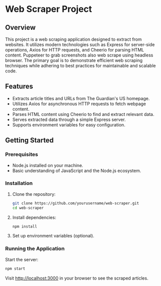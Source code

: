 # Web Scraper Project

## Overview
This project is a web scraping application designed to extract from websites. It utilizes modern technologies such as Express for server-side operations, Axios for HTTP requests, and Cheerio for parsing HTML content. Puppeteer to grab screenshots also web scrape using headless browser. The primary goal is to demonstrate efficient web scraping techniques while adhering to best practices for maintainable and scalable code.

## Features
- Extracts article titles and URLs from The Guardian's US homepage.
- Utilizes Axios for asynchronous HTTP requests to fetch webpage content.
- Parses HTML content using Cheerio to find and extract relevant data.
- Serves extracted data through a simple Express server.
- Supports environment variables for easy configuration.

## Getting Started

### Prerequisites
- Node.js installed on your machine.
- Basic understanding of JavaScript and the Node.js ecosystem.

### Installation
1. Clone the repository:
    ```sh
    git clone https://github.com/yourusername/web-scraper.git
    cd web-scraper
    ```
2. Install dependencies:
    ```sh
    npm install
    ```
3. Set up environment variables (optional).

### Running the Application
Start the server:
```sh
npm start
```
Visit [http://localhost:3000](http://localhost:3000) in your browser to see the scraped articles.